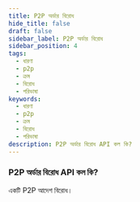 ```yaml
---
title: P2P অর্ডার বিরোধ
hide_title: false
draft: false
sidebar_label: P2P অর্ডার বিরোধ
sidebar_position: 4
tags:
  - ধারণা
  - p2p
  - ক্রম
  - বিরোধ
  - পরিভাষা
keywords:
  - ধারণা
  - p2p
  - ক্রম
  - বিরোধ
  - পরিভাষা
description: P2P অর্ডার বিরোধ API কল কি?
---
```


### P2P অর্ডার বিরোধ API কল কি?

একটি P2P আদেশ বিরোধ।
